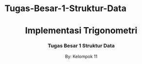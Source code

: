 # Tugas-Besar-1-Struktur-Data
<div align="center">
    <h1>Implementasi Trigonometri</h1>
    <h3>Tugas Besar 1 Struktur Data</h3>
    <p>By: Kelompok 11</p>

